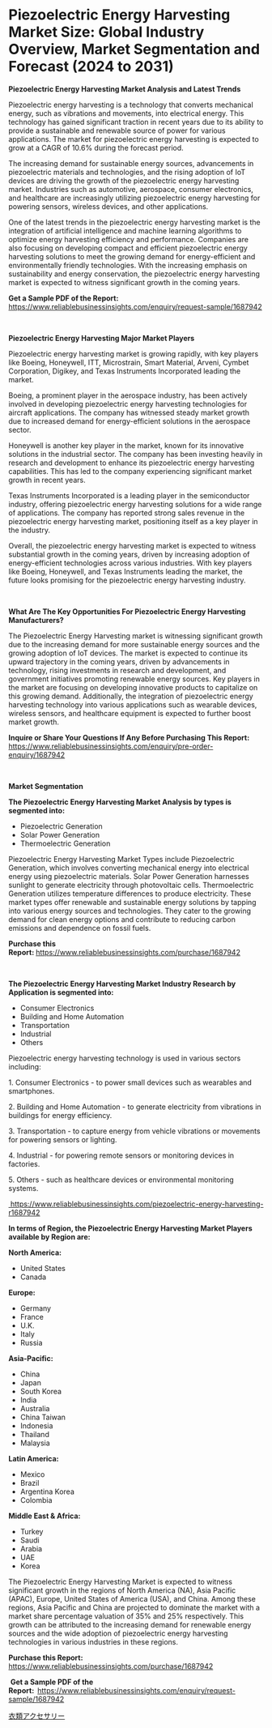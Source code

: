<p><h1>Piezoelectric Energy Harvesting Market Size: Global Industry Overview, Market Segmentation and Forecast (2024 to 2031)</h1></p><p><strong>Piezoelectric Energy Harvesting Market Analysis and Latest Trends</strong></p>
<p><p>Piezoelectric energy harvesting is a technology that converts mechanical energy, such as vibrations and movements, into electrical energy. This technology has gained significant traction in recent years due to its ability to provide a sustainable and renewable source of power for various applications. The market for piezoelectric energy harvesting is expected to grow at a CAGR of 10.6% during the forecast period.</p><p>The increasing demand for sustainable energy sources, advancements in piezoelectric materials and technologies, and the rising adoption of IoT devices are driving the growth of the piezoelectric energy harvesting market. Industries such as automotive, aerospace, consumer electronics, and healthcare are increasingly utilizing piezoelectric energy harvesting for powering sensors, wireless devices, and other applications.</p><p>One of the latest trends in the piezoelectric energy harvesting market is the integration of artificial intelligence and machine learning algorithms to optimize energy harvesting efficiency and performance. Companies are also focusing on developing compact and efficient piezoelectric energy harvesting solutions to meet the growing demand for energy-efficient and environmentally friendly technologies. With the increasing emphasis on sustainability and energy conservation, the piezoelectric energy harvesting market is expected to witness significant growth in the coming years.</p></p>
<p><strong>Get a Sample PDF of the Report:&nbsp;</strong> <a href="https://www.reliablebusinessinsights.com/enquiry/request-sample/1687942">https://www.reliablebusinessinsights.com/enquiry/request-sample/1687942</a></p>
<p>&nbsp;</p>
<p><strong>Piezoelectric Energy Harvesting Major Market Players</strong></p>
<p><p>Piezoelectric energy harvesting market is growing rapidly, with key players like Boeing, Honeywell, ITT, Microstrain, Smart Material, Arveni, Cymbet Corporation, Digikey, and Texas Instruments Incorporated leading the market.</p><p>Boeing, a prominent player in the aerospace industry, has been actively involved in developing piezoelectric energy harvesting technologies for aircraft applications. The company has witnessed steady market growth due to increased demand for energy-efficient solutions in the aerospace sector.</p><p>Honeywell is another key player in the market, known for its innovative solutions in the industrial sector. The company has been investing heavily in research and development to enhance its piezoelectric energy harvesting capabilities. This has led to the company experiencing significant market growth in recent years.</p><p>Texas Instruments Incorporated is a leading player in the semiconductor industry, offering piezoelectric energy harvesting solutions for a wide range of applications. The company has reported strong sales revenue in the piezoelectric energy harvesting market, positioning itself as a key player in the industry.</p><p>Overall, the piezoelectric energy harvesting market is expected to witness substantial growth in the coming years, driven by increasing adoption of energy-efficient technologies across various industries. With key players like Boeing, Honeywell, and Texas Instruments leading the market, the future looks promising for the piezoelectric energy harvesting industry.</p></p>
<p>&nbsp;</p>
<p><strong>What Are The Key Opportunities For Piezoelectric Energy Harvesting Manufacturers?</strong></p>
<p><p>The Piezoelectric Energy Harvesting market is witnessing significant growth due to the increasing demand for more sustainable energy sources and the growing adoption of IoT devices. The market is expected to continue its upward trajectory in the coming years, driven by advancements in technology, rising investments in research and development, and government initiatives promoting renewable energy sources. Key players in the market are focusing on developing innovative products to capitalize on this growing demand. Additionally, the integration of piezoelectric energy harvesting technology into various applications such as wearable devices, wireless sensors, and healthcare equipment is expected to further boost market growth.</p></p>
<p><strong>Inquire or Share Your Questions If Any Before Purchasing This Report:</strong> <a href="https://www.reliablebusinessinsights.com/enquiry/pre-order-enquiry/1687942">https://www.reliablebusinessinsights.com/enquiry/pre-order-enquiry/1687942</a></p>
<p>&nbsp;</p>
<p><strong>Market Segmentation</strong></p>
<p><strong>The Piezoelectric Energy Harvesting Market Analysis by types is segmented into:</strong></p>
<p><ul><li>Piezoelectric Generation</li><li>Solar Power Generation</li><li>Thermoelectric Generation</li></ul></p>
<p><p>Piezoelectric Energy Harvesting Market Types include Piezoelectric Generation, which involves converting mechanical energy into electrical energy using piezoelectric materials. Solar Power Generation harnesses sunlight to generate electricity through photovoltaic cells. Thermoelectric Generation utilizes temperature differences to produce electricity. These market types offer renewable and sustainable energy solutions by tapping into various energy sources and technologies. They cater to the growing demand for clean energy options and contribute to reducing carbon emissions and dependence on fossil fuels.</p></p>
<p><strong>Purchase this Report:&nbsp;</strong><a href="https://www.reliablebusinessinsights.com/purchase/1687942">https://www.reliablebusinessinsights.com/purchase/1687942</a></p>
<p>&nbsp;</p>
<p><strong>The Piezoelectric Energy Harvesting Market Industry Research by Application is segmented into:</strong></p>
<p><ul><li>Consumer Electronics</li><li>Building and Home Automation</li><li>Transportation</li><li>Industrial</li><li>Others</li></ul></p>
<p><p>Piezoelectric energy harvesting technology is used in various sectors including: </p><p>1. Consumer Electronics - to power small devices such as wearables and smartphones.</p><p>2. Building and Home Automation - to generate electricity from vibrations in buildings for energy efficiency.</p><p>3. Transportation - to capture energy from vehicle vibrations or movements for powering sensors or lighting.</p><p>4. Industrial - for powering remote sensors or monitoring devices in factories.</p><p>5. Others - such as healthcare devices or environmental monitoring systems.</p></p>
<p><a href="https://www.reliablebusinessinsights.com/piezoelectric-energy-harvesting-r1687942">&nbsp;https://www.reliablebusinessinsights.com/piezoelectric-energy-harvesting-r1687942</a></p>
<p><strong>In terms of Region, the Piezoelectric Energy Harvesting Market Players available by Region are:</strong></p>
<p>
    <p> <strong> North America: </strong>
        <ul>
            <li>United States</li>
            <li>Canada</li>
        </ul>
        </p> 
    <p> <strong> Europe: </strong>
        <ul>
            <li>Germany</li>
            <li>France</li>
            <li>U.K.</li>
            <li>Italy</li>
            <li>Russia</li>
        </ul>
        </p> 
    <p> <strong> Asia-Pacific: </strong>
        <ul>
            <li>China</li>
            <li>Japan</li>
            <li>South Korea</li>
            <li>India</li>
            <li>Australia</li>
            <li>China Taiwan</li>
            <li>Indonesia</li>
            <li>Thailand</li>
            <li>Malaysia</li>
        </ul>
        </p> 
    <p> <strong> Latin America: </strong>
        <ul>
            <li>Mexico</li>
            <li>Brazil</li>
            <li>Argentina Korea</li>
            <li>Colombia</li>
        </ul>
        </p> 
    <p> <strong> Middle East & Africa: </strong>
        <ul>
            <li>Turkey</li>
            <li>Saudi</li>
            <li>Arabia</li>
            <li>UAE</li>
            <li>Korea</li>
        </ul>
    </p>
    </p>
<p><p>The Piezoelectric Energy Harvesting Market is expected to witness significant growth in the regions of North America (NA), Asia Pacific (APAC), Europe, United States of America (USA), and China. Among these regions, Asia Pacific and China are projected to dominate the market with a market share percentage valuation of 35% and 25% respectively. This growth can be attributed to the increasing demand for renewable energy sources and the wide adoption of piezoelectric energy harvesting technologies in various industries in these regions.</p></p>
<p><strong>Purchase this Report: </strong><a href="https://www.reliablebusinessinsights.com/purchase/1687942">https://www.reliablebusinessinsights.com/purchase/1687942</a></p>
<p>&nbsp;<strong>Get a Sample PDF of the Report:&nbsp;&nbsp;</strong><a href="https://www.reliablebusinessinsights.com/enquiry/request-sample/1687942">https://www.reliablebusinessinsights.com/enquiry/request-sample/1687942</a></p>
<p><strong></strong></p>
<p><p><a href="https://github.com/oafhukehf4709715/Market-Research-Report-List-3/blob/main/106475932086.md">衣類アクセサリー</a></p></p>